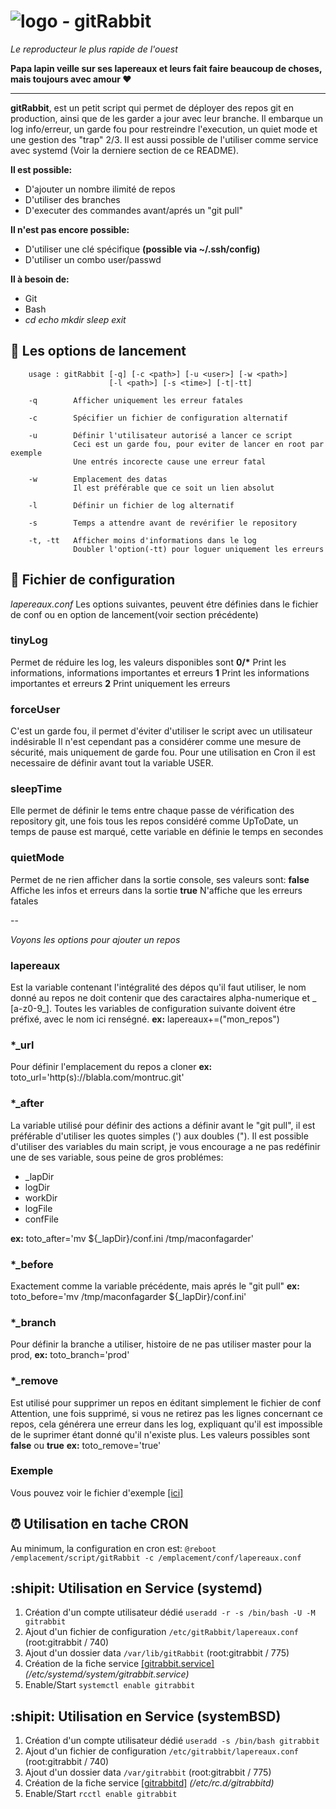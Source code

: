# ![logo](https://git.iglou.eu/Laboratory/gitRabbit/raw/branch/master/gitRabbit.png) *-* gitRabbit
*Le reproducteur le plus rapide de l'ouest*

**Papa lapin veille sur ses lapereaux et leurs fait faire beaucoup de choses, mais toujours avec amour :heart:**

---
**gitRabbit**, est un petit script qui permet de déployer des repos git en production, ainsi que de les garder a jour avec leur branche.
Il embarque un log info/erreur, un garde fou pour restreindre l'execution, un quiet mode et une gestion des "trap" 2/3.
Il est aussi possible de l'utiliser comme service avec systemd (Voir la derniere section de ce README).

**Il est possible:**
* D'ajouter un nombre ilimité de repos
* D'utiliser des branches
* D'executer des commandes avant/aprés un "git pull"

**Il n'est pas encore possible:**
* D'utiliser une clé spécifique **(possible via ~/.ssh/config)**
* D'utiliser un combo user/passwd

**Il à besoin de:**
* Git
* Bash
* *cd echo mkdir sleep exit*

## :rocket: Les options de lancement
```
    usage : gitRabbit [-q] [-c <path>] [-u <user>] [-w <path>]
                      [-l <path>] [-s <time>] [-t|-tt]

    -q        Afficher uniquement les erreur fatales

    -c        Spécifier un fichier de configuration alternatif

    -u        Définir l'utilisateur autorisé a lancer ce script
              Ceci est un garde fou, pour eviter de lancer en root par exemple
              Une entrés incorecte cause une erreur fatal

    -w        Emplacement des datas
              Il est préférable que ce soit un lien absolut

    -l        Définir un fichier de log alternatif

    -s        Temps a attendre avant de revérifier le repository

    -t, -tt   Afficher moins d'informations dans le log
              Doubler l'option(-tt) pour loguer uniquement les erreurs
```

## :pencil: Fichier de configuration
*lapereaux.conf*
Les options suivantes, peuvent étre définies dans le fichier de conf ou en option de lancement(voir section précédente)

### tinyLog
Permet de réduire les log, les valeurs disponibles sont
**0/\*** Print les informations, informations importantes et erreurs
**1** Print les informations importantes et erreurs
**2** Print uniquement les erreurs

### forceUser
C'est un garde fou, il permet d'éviter d'utiliser le script avec un utilisateur indésirable
Il n'est cependant pas a considérer comme une mesure de sécurité, mais uniquement de garde fou.
Pour une utilisation en Cron il est necessaire de définir avant tout la variable USER.

### sleepTime
Elle permet de définir le tems entre chaque passe de vérification des repository git,
une fois tous les repos considéré comme UpToDate, un temps de pause est marqué,
cette variable en définie le temps en secondes

### quietMode
Permet de ne rien afficher dans la sortie console, ses valeurs sont:
**false** Affiche les infos et erreurs dans la sortie
**true** N'affiche que les erreurs fatales

--

*Voyons les options pour ajouter un repos*

### lapereaux
Est la variable contenant l'intégralité des dépos qu'il faut utiliser,
le nom donné au repos ne doit contenir que des caractaires alpha-numerique et _ [a-z0-9\_].
Toutes les variables de configuration suivante doivent étre préfixé, avec le nom ici renségné.
**ex:** lapereaux+=("mon_repos")

### \*_url
Pour définir l'emplacement du repos a cloner
**ex:** toto_url='http(s)://blabla.com/montruc.git'

### \*_after
La variable utilisé pour définir des actions a définir avant le "git pull",
il est préférable d'utiliser les quotes simples (') aux doubles (").
Il est possible d'utiliser des variables du main script, je vous encourage
a ne pas redéfinir une de ses variable, sous peine de gros problémes:
- \_lapDir
- logDir
- workDir
- logFile
- confFile

**ex:** toto_after='mv ${\_lapDir}/conf.ini /tmp/maconfagarder'

### \*_before
Exactement comme la variable précédente, mais aprés le "git pull"
**ex:** toto_before='mv /tmp/maconfagarder ${\_lapDir}/conf.ini'

### \*_branch
Pour définir la branche a utiliser, histoire de ne pas utiliser master pour la prod,
**ex:** toto_branch='prod'

### \*_remove
Est utilisé pour supprimer un repos en éditant simplement le fichier de conf
Attention, une fois supprimé, si vous ne retirez pas les lignes concernant ce
repos, cela générera une erreur dans les log, expliquant qu'il est impossible
de le suprimer étant donné qu'il n'existe plus.
Les valeurs possibles sont **false** ou **true**
**ex:** toto_remove='true'

### Exemple
Vous pouvez voir le fichier d'exemple [[ici]](https://git.iglou.eu/Laboratory/gitRabbit/src/branch/master/lapereaux.conf.sample)

## :alarm_clock: Utilisation en tache CRON
Au minimum, la configuration en cron est:
`@reboot /emplacement/script/gitRabbit -c /emplacement/conf/lapereaux.conf`

## :shipit: Utilisation en Service (systemd)

1. Création d'un compte utilisateur dédié `useradd -r -s /bin/bash -U -M gitrabbit`
2. Ajout d'un fichier de configuration `/etc/gitRabbit/lapereaux.conf` (root:gitrabbit / 740)
3. Ajout d'un dossier data `/var/lib/gitRabbit` (root:gitrabbit / 775)
4. Création de la fiche service [[gitrabbit.service]](https://git.iglou.eu/Laboratory/gitRabbit/raw/branch/master/gitrabbit.service) *(/etc/systemd/system/gitrabbit.service)*
5. Enable/Start `systemctl enable gitrabbit`

## :shipit: Utilisation en Service (systemBSD)

1. Création d'un compte utilisateur dédié `useradd -s /bin/bash gitrabbit`
2. Ajout d'un fichier de configuration `/etc/gitrabbit/lapereaux.conf` (root:gitrabbit / 740)
3. Ajout d'un dossier data `/var/gitrabbit` (root:gitrabbit / 775)
4. Création de la fiche service [[gitrabbitd]](https://git.iglou.eu/Laboratory/gitRabbit/raw/branch/master/gitrabbitd) *(/etc/rc.d/gitrabbitd)*
5. Enable/Start `rcctl enable gitrabbit`